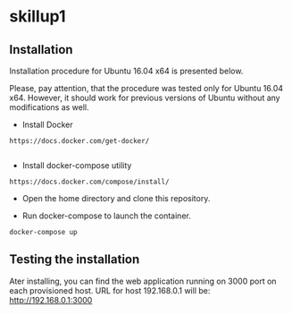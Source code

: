 # skillup1

## Installation

Installation procedure for Ubuntu 16.04 x64 is presented below.

Please, pay attention, that the procedure was tested only for Ubuntu 16.04 x64. However, it should work for previous versions of Ubuntu without any modifications as well.

- Install Docker

```
https://docs.docker.com/get-docker/


```

- Install docker-compose utility

```
https://docs.docker.com/compose/install/
```

- Open the home directory and clone this repository.


- Run docker-compose to launch the container.

```
docker-compose up
```

## Testing the installation

Ater installing, you can find the web application running on 3000 port on each provisioned host. URL for host 192.168.0.1 will be: http://192.168.0.1:3000
